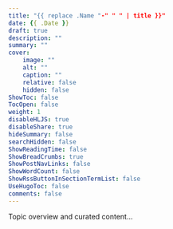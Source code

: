 ```yaml
---
title: "{{ replace .Name "-" " " | title }}"
date: {{ .Date }}
draft: true
description: ""
summary: ""
cover:
    image: ""
    alt: ""
    caption: ""
    relative: false
    hidden: false
ShowToc: false
TocOpen: false
weight: 1
disableHLJS: true
disableShare: true
hideSummary: false
searchHidden: false
ShowReadingTime: false
ShowBreadCrumbs: true
ShowPostNavLinks: false
ShowWordCount: false
ShowRssButtonInSectionTermList: false
UseHugoToc: false
comments: false
---
```


Topic overview and curated content...
